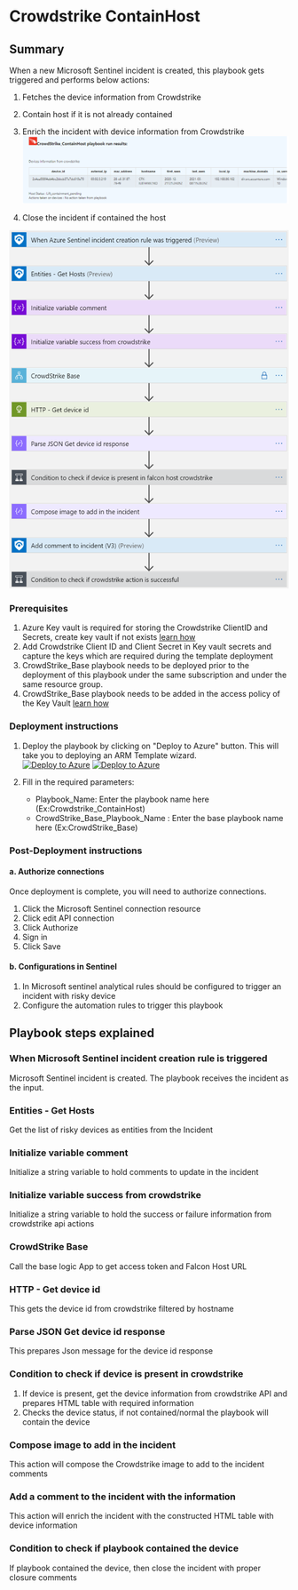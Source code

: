# Crowdstrike ContainHost
 ## Summary
 When a new Microsoft Sentinel incident is created, this playbook gets triggered and performs below actions:
 1. Fetches the device information from Crowdstrike
 2. Contain host if it is not already contained
 3. Enrich the incident with device information from Crowdstrike
    ![Comment example](./images/Incident_Comment.png)

 4. Close the incident if contained the host

![Crowdstrike_ContainHost](./images/designerOverviewLight.png)
### Prerequisites 
1. Azure Key vault is required for storing the Crowdstrike ClientID and Secrets, create key vault if not exists [learn how](https://portal.azure.com/#create/Microsoft.Template/uri/https%3A%2F%2Fraw.githubusercontent.com%2FAzure%2Fazure-quickstart-templates%2Fmaster%2F201-key-vault-secret-create%2Fazuredeploy.json)
2. Add Crowdstrike Client ID and Client Secret in Key vault secrets and capture the keys which are required during the template deployment
3. CrowdStrike_Base playbook needs to be deployed prior to the deployment of this playbook under the same subscription and under the same resource group.
4. CrowdStrike_Base playbook needs to be added in the access policy of the Key Vault [learn how](https://docs.microsoft.com/azure/key-vault/general/assign-access-policy-portal)


### Deployment instructions 
1. Deploy the playbook by clicking on "Deploy to Azure" button. This will take you to deploying an ARM Template wizard.<br>
   [![Deploy to Azure](https://aka.ms/deploytoazurebutton)](https://portal.azure.com/#create/Microsoft.Template/uri/https%3A%2F%2Fraw.githubusercontent.com%2FAzure%2FAzure-Sentinel%2Fmaster%2FPlaybooks%2FCrowdStrike%2FPlaybooks%2FCrowdStrike_ContainHost%2Fazuredeploy.json) [![Deploy to Azure](https://aka.ms/deploytoazuregovbutton)](https://portal.azure.us/#create/Microsoft.Template/uri/https%3A%2F%2Fraw.githubusercontent.com%2FAzure%2FAzure-Sentinel%2Fmaster%2FPlaybooks%2FCrowdStrike%2FPlaybooks%2FCrowdStrike_ContainHost%2Fazuredeploy.json)

3. Fill in the required parameters:
    * Playbook_Name: Enter the playbook name here (Ex:Crowdstrike_ContainHost)
    * CrowdStrike_Base_Playbook_Name : Enter the base playbook name here (Ex:CrowdStrike_Base)
  
### Post-Deployment instructions 
#### a. Authorize connections
Once deployment is complete, you will need to authorize connections.
1.	Click the Microsoft Sentinel connection resource
2.	Click edit API connection
3.	Click Authorize
4.	Sign in
5.	Click Save

#### b. Configurations in Sentinel
1. In Microsoft sentinel analytical rules should be configured to trigger an incident with risky device 
2. Configure the automation rules to trigger this playbook


## Playbook steps explained

### When Microsoft Sentinel incident creation rule is triggered
Microsoft Sentinel incident is created. The playbook receives the incident as the input.

### Entities - Get Hosts
Get the list of risky devices as entities from the Incident

### Initialize variable comment
Initialize a string variable to hold comments to update in the incident

### Initialize variable success from crowdstrike
Initialize a string variable to hold the success or failure information from crowdstrike api actions

### CrowdStrike Base
Call the base logic App to get access token and Falcon Host URL

### HTTP - Get device id
This gets the device id from crowdstrike filtered by hostname

### Parse JSON Get device id response
This prepares Json message for the device id response

 ### Condition to check if device is present in crowdstrike
1. If device is present, get the device information from crowdstrike API and prepares HTML table with required information
2. Checks the device status, if not contained/normal the playbook will contain the device

 ### Compose image to add in the incident
This action will compose the Crowdstrike image to add to the incident comments

### Add a comment to the incident with the information
This action will enrich the incident with the constructed HTML table with device information

### Condition to check if playbook contained the device
If playbook contained the device, then close the incident with proper closure comments


